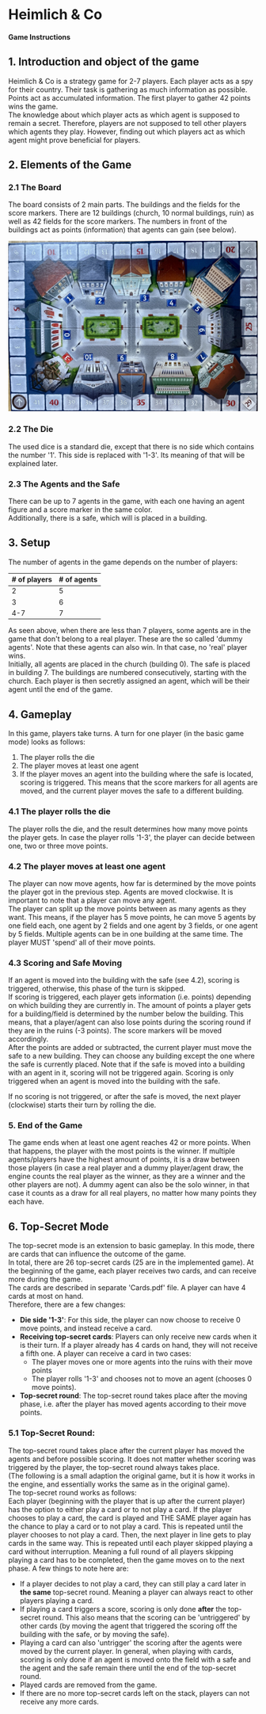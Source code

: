 # Heimlich & Co
#### Game Instructions

## 1. Introduction and object of the game

Heimlich & Co is a strategy game for 2-7 players. Each player acts as a spy for their 
country. Their task is gathering as much information as possible.
Points act as accumulated information. The first player to gather 42 points wins the game.  
The knowledge about which player acts as which agent is supposed to remain a secret.
Therefore, players are not supposed to tell other players which agents they play. However, finding out which players
act as which agent might prove beneficial for players.

## 2. Elements of the Game

### 2.1 The Board

The board consists of 2 main parts. The buildings and the fields for the score markers.
There are 12 buildings (church, 10 normal buildings, ruin) as well as 42 fields for the score markers. 
The numbers in front of  the buildings act as points (information) that agents can gain (see below).  

![Heimlich & Co Board](./H&CoBoard.jpeg "Heimlich & Co Board")

### 2.2 The Die

The used dice is a standard die, except that there is no side which contains the number '1'. This side is replaced
with '1-3'. Its meaning of that will be explained later.

### 2.3 The Agents and the Safe
There can be up to 7 agents in the game, with each one having an agent figure and a score marker in the same color.  
Additionally, there is a safe, which will is placed in a building.

## 3. Setup
The number of agents in the game depends on the number of players: 

| # of players | # of agents |
|--------------|-------------|
| 2            | 5           |
| 3            | 6           |
| 4-7          | 7           |

As seen above, when there are less than 7 players, some agents are in the game that don't belong to a real player.
These are the so called 'dummy agents'. Note that these agents can also win. In that case, no 'real' player wins.  
Initially, all agents are placed in the church (building 0). The safe is placed in building 7. The buildings are numbered consecutively, starting with the church.
Each player is then secretly assigned an agent, which will be their agent until the end of the game.

## 4. Gameplay

In this game, players take turns. A turn for one player (in the basic game mode) looks as follows:  
1. The player rolls the die
2. The player moves at least one agent
3. If the player moves an agent into the building where the safe is located, scoring is triggered. This means that
the score markers for all agents are moved, and the current player moves the safe to a different building.

### 4.1 The player rolls the die
The player rolls the die, and the result determines how many move points the player gets. In case the player rolls '1-3', the player can decide between one, two or three move points.

### 4.2 The player moves at least one agent
The player can now move agents, how far is determined by the move points the player got in the previous step. Agents are moved clockwise.
It is important to note that a player can move any agent.  
The player can split up the move points between as many agents as they want. This means, if the player has 5 move points, he can 
move 5 agents by one field each, one agent by 2 fields and one agent by 3 fields, or one agent by 5 fields. Multiple agents can be in one building at the same time.
The player MUST 'spend' all of their move points.

### 4.3 Scoring and Safe Moving
If an agent is moved into the building with the safe (see 4.2), scoring is triggered, otherwise, this phase of the turn is skipped.  
If scoring is triggered, each player gets information (i.e. points) depending on which building they are currently in. The amount of points a player gets for a building/field is determined by the number below the building. This means,
that a player/agent can also lose points during the scoring round if they are in the ruins (-3 points). The score markers will be moved accordingly.  
After the points are added or subtracted, the current player must move the safe to a new building. They can choose any building except the one where the safe is currently placed.
Note that if the safe is moved into a building with an agent in it, scoring will not be triggered again. Scoring is only triggered when an agent is moved into the building with the safe.
  
If no scoring is not triggered, or after the safe is moved, the next player (clockwise) starts their turn by rolling the die.

### 5. End of the Game
The game ends when at least one agent reaches 42 or more points. When that happens, the player with the most points is the winner. If multiple agents/players have the highest amount of points, it is a draw between those players (in case a real player and a dummy player/agent draw, the engine counts the real player as the winner, as they are a winner and the other players are not).
A dummy agent can also be the solo winner, in that case it counts as a draw for all real players, no matter how many points they each have.


## 6. Top-Secret Mode
The top-secret mode is an extension to basic gameplay. In this mode, there are cards that can influence the outcome of the game.  
In total, there are 26 top-secret cards (25 are in the implemented game). At the beginning of the game, each player receives two cards, and can receive more during the game.  
The cards are described in separate 'Cards.pdf' file. A player can have 4 cards at most on hand.  
Therefore, there are a few changes:  
- **Die side '1-3'**: For this side, the player can now choose to receive 0 move points, and instead receive a card.
- **Receiving top-secret cards**: Players can only receive new cards when it is their turn. If a player already has 4 cards on hand, they will not receive a fifth one.
A player can receive a card in two cases:
  + The player moves one or more agents into the ruins with their move points
  + The player rolls '1-3' and chooses not to move an agent (chooses 0 move points).
- **Top-secret round**: The top-secret round takes place after the moving phase, i.e. after the player has moved agents according to their move points.

### 5.1 Top-Secret Round:
The top-secret round takes place after the current player has moved the agents and before possible scoring. It does not matter whether scoring was triggered by the player, the top-secret round always takes place.  
(The following is a small adaption the original game, but it is how it works in the engine, and essentially works the same as in the original game).  
The top-secret round works as follows:  
Each player (beginning with the player that is up after the current player) has the option to either play a card or to not play a card.
If the player chooses to play a card, the card is played and THE SAME player again has the chance to play a card or to not play a card.
This is repeated until the player chooses to not play a card. Then, the next player in line gets to play cards in the same way.
This is repeated until each player skipped playing a card without interruption. Meaning a full round of all players skipping playing a card has to be completed, then the game moves on to the next phase.
A few things to note here are:  
- If a player decides to not play a card, they can still play a card later in **the same** top-secret round. Meaning a player can always react to other players playing a card.
- If playing a card triggers a score, scoring is only done **after** the top-secret round. This also means that the scoring can be 'untriggered' by other cards (by moving the agent that triggered the scoring off the building with the safe, or by moving the safe).
- Playing a card can also 'untrigger' the scoring after the agents were moved by the current player. In general, when playing with cards, scoring is only done if an agent is moved onto the field with a safe and the agent and the safe remain there until the end of the top-secret round.
- Played cards are removed from the game.
- If there are no more top-secret cards left on the stack, players can not receive any more cards.



